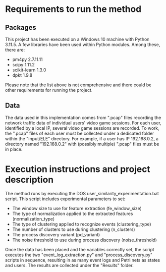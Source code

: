 # Requirements to run the method

## Packages
This project has been executed on a Windows 10 machine with Python 3.11.5. A few libraries have been used within Python modules. Among these, there are:

- pm4py 2.7.11.11
- scipy 1.11.2
- scikit-learn 1.3.0
- dpkt 1.9.8

Please note that the list above is not comprehensive and there could be other requirements for running the project.

## Data
The data used in this implementation comes from ".pcap" files recording the network traffic data of individual users' video game sessions. For each user, identified by a local IP, several video game sessions are recorded. To work, the ".pcap" files of each user must be collected under a dedicated folder within the "Input/ELE" directory. For example, if a user has IP 192.168.0.2, a directory named "192.168.0.2" with (possibly multiple) ".pcap" files must be in place.

# Execution instructions and project description

The method runs by executing the DOS user_similarity_experimentation.bat script. This script includes experimental parameters to set: 

- The window size to use for feature extraction (fe_window_size)
- The type of normalization applied to the extracted features (normalization_type)
- The type of clustering applied to recognize events (clustering_type)
- The number of clusters to use during clustering (n_clusters)
- The process discovery variant (pd_variant)
- The noise threshold to use during process discovery (noise_threshold)

Once the data has been placed and the variables correctly set, the script executes the two "event_log_extraction.py" and "process_discovery.py" scripts in sequence, resulting in as many event logs and Petri nets as states and users. The results are collected under the "Results" folder.
